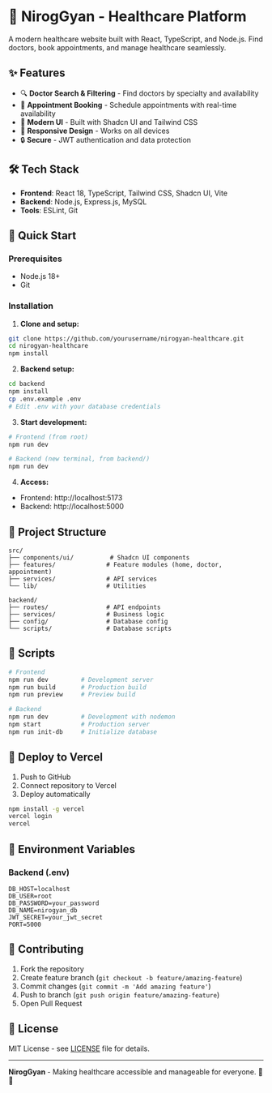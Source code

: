 # 🏥 NirogGyan - Healthcare Platform

A modern healthcare website built with React, TypeScript, and Node.js. Find doctors, book appointments, and manage healthcare seamlessly.

## ✨ Features

- 🔍 **Doctor Search & Filtering** - Find doctors by specialty and availability
- 📅 **Appointment Booking** - Schedule appointments with real-time availability
- 🎨 **Modern UI** - Built with Shadcn UI and Tailwind CSS
- 📱 **Responsive Design** - Works on all devices
- 🔒 **Secure** - JWT authentication and data protection

## 🛠️ Tech Stack

- **Frontend**: React 18, TypeScript, Tailwind CSS, Shadcn UI, Vite
- **Backend**: Node.js, Express.js, MySQL
- **Tools**: ESLint, Git

## 🚀 Quick Start

### Prerequisites
- Node.js 18+
- Git

### Installation

1. **Clone and setup:**
```bash
git clone https://github.com/yourusername/nirogyan-healthcare.git
cd nirogyan-healthcare
npm install
```

2. **Backend setup:**
```bash
cd backend
npm install
cp .env.example .env
# Edit .env with your database credentials
```

3. **Start development:**
```bash
# Frontend (from root)
npm run dev

# Backend (new terminal, from backend/)
npm run dev
```

4. **Access:**
- Frontend: http://localhost:5173
- Backend: http://localhost:5000

## 📁 Project Structure

```
src/
├── components/ui/          # Shadcn UI components
├── features/              # Feature modules (home, doctor, appointment)
├── services/              # API services
└── lib/                   # Utilities

backend/
├── routes/                # API endpoints
├── services/              # Business logic
├── config/                # Database config
└── scripts/               # Database scripts
```

## 🔧 Scripts

```bash
# Frontend
npm run dev         # Development server
npm run build       # Production build
npm run preview     # Preview build

# Backend
npm run dev         # Development with nodemon
npm start           # Production server
npm run init-db     # Initialize database
```

## 🚀 Deploy to Vercel

1. Push to GitHub
2. Connect repository to Vercel
3. Deploy automatically

```bash
npm install -g vercel
vercel login
vercel
```

## 🔧 Environment Variables

### Backend (.env)
```env
DB_HOST=localhost
DB_USER=root
DB_PASSWORD=your_password
DB_NAME=nirogyan_db
JWT_SECRET=your_jwt_secret
PORT=5000
```

## 🤝 Contributing

1. Fork the repository
2. Create feature branch (`git checkout -b feature/amazing-feature`)
3. Commit changes (`git commit -m 'Add amazing feature'`)
4. Push to branch (`git push origin feature/amazing-feature`)
5. Open Pull Request

## 📄 License

MIT License - see [LICENSE](LICENSE) file for details.

---

**NirogGyan** - Making healthcare accessible and manageable for everyone. 🏥💙
